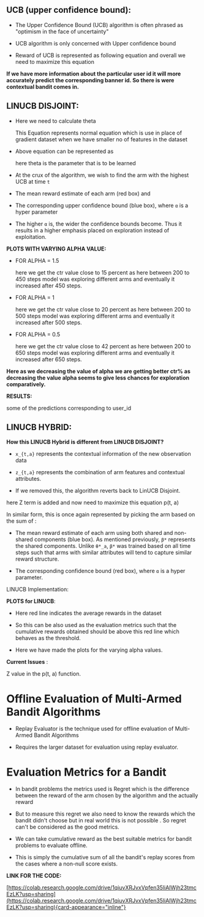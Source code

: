## **UCB (upper confidence bound):**

- The Upper Confidence Bound (UCB) algorithm is often phrased as
  \"optimism in the face of uncertainty\"

- UCB algorithm is only concerned with Upper confidence bound

- Reward of UCB is represented as following equation and overall we need
  to maximize this equation

**If we have more information about the particular user id it will more
accurately predict the corresponding banner id. So there is were
contextual bandit comes in.**

## **LINUCB DISJOINT:**

- Here we need to calculate theta

  This Equation represents normal equation which is use in place of
  gradient dataset when we have smaller no of features in the dataset

- Above equation can be represented as

  here theta is the parameter that is to be learned

- At the crux of the algorithm, we wish to find the arm with the highest
  UCB at time `t`

- The mean reward estimate of each arm (red box) and

- The corresponding upper confidence bound (blue box), where `α` is a
  hyper parameter

- The higher `α` is, the wider the confidence bounds become. Thus it
  results in a higher emphasis placed on exploration instead of
  exploitation.

**PLOTS WITH VARYING ALPHA VALUE:**

- FOR ALPHA = 1.5

  here we get the ctr value close to 15 percent as here between 200 to
  450 steps model was exploring different arms and eventually it
  increased after 450 steps.

- FOR ALPHA = 1

  here we get the ctr value close to 20 percent as here between 200 to
  500 steps model was exploring different arms and eventually it
  increased after 500 steps.

- FOR ALPHA = 0.5

  here we get the ctr value close to 42 percent as here between 200 to
  650 steps model was exploring different arms and eventually it
  increased after 650 steps.

**Here as we decreasing the value of alpha we are getting better ctr% as
decreasing the value alpha seems to give less chances for exploration
comparatively.**

**RESULTS:**

some of the predictions corresponding to user_id

## **LINUCB HYBRID:**

**How this LINUCB Hybrid is different from LINUCB DISJOINT?**

- `x_{t,a}` represents the contextual information of the new observation
  data

- `z_{t,a}` represents the combination of arm features and contextual
  attributes.

- If we removed this, the algorithm reverts back to LinUCB Disjoint.

here Z term is added and now need to maximize this equation p(t, a)

In similar form, this is once again represented by picking the arm based
on the sum of :

- The mean reward estimate of each arm using both shared and non-shared
  components (blue box). As mentioned previously, `β*` represents the
  shared components. Unlike `θ*_a`, `β*` was trained based on all time
  steps such that arms with similar attributes will tend to capture
  similar reward structure.

- The corresponding confidence bound (red box), where `α` is a hyper
  parameter.

LINUCB Implementation:

**PLOTS for LINUCB**:

- Here red line indicates the average rewards in the dataset

- So this can be also used as the evaluation metrics such that the
  cumulative rewards obtained should be above this red line which
  behaves as the threshold.

- Here we have made the plots for the varying alpha values.

**Current Issues** :

Z value in the p(t, a) function.

# Offline Evaluation of Multi-Armed Bandit Algorithms

- Replay Evaluator is the technique used for offline evaluation of
  Multi-Armed Bandit Algorithms

- Requires the larger dataset for evaluation using replay evaluator.

# Evaluation Metrics for a Bandit

- In bandit problems the metrics used is Regret which is the difference
  between the reward of the arm chosen by the algorithm and the actually
  reward

- But to measure this regret we also need to know the rewards which the
  bandit didn't choose but in real world this is not possible . So
  regret can't be considered as the good metrics.

- We can take cumulative reward as the best suitable metrics for bandit
  problems to evaluate offline.

- This is simply the cumulative sum of all the bandit's replay scores
  from the cases where a non-null score exists.

**LINK FOR THE CODE:**

[https://colab.research.google.com/drive/1qiuvXRJvxVpfen35liAIWjh23tmcEzLK?usp=sharing](https://colab.research.google.com/drive/1qiuvXRJvxVpfen35liAIWjh23tmcEzLK?usp=sharing){card-appearance="inline"}
